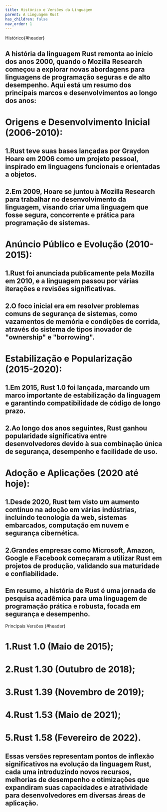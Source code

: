 ```yaml
---
title: Histórico e Versões da Linguagem
parent: A Linguagem Rust
has_children: false
nav_order: 1
---
```


Histórico{#header}

##   A história da linguagem Rust remonta ao início dos anos 2000, quando o Mozilla Research começou a explorar novas abordagens para linguagens de programação seguras e de alto desempenho. Aqui está um resumo dos principais marcos e desenvolvimentos ao longo dos anos:

# Origens e Desenvolvimento Inicial (2006-2010):

##   1.Rust teve suas bases lançadas por Graydon Hoare em 2006 como um projeto pessoal, inspirado em linguagens funcionais e orientadas a objetos.

##   2.Em 2009, Hoare se juntou à Mozilla Research para trabalhar no desenvolvimento da linguagem, visando criar uma linguagem que fosse segura, concorrente e prática para programação de sistemas.

# Anúncio Público e Evolução (2010-2015):

##   1.Rust foi anunciada publicamente pela Mozilla em 2010, e a linguagem passou por várias iterações e revisões significativas.

##  2.O foco inicial era em resolver problemas comuns de segurança de sistemas, como vazamentos de memória e condições de corrida, através do sistema de tipos inovador de "ownership" e "borrowing".

# Estabilização e Popularização (2015-2020):

##  1.Em 2015, Rust 1.0 foi lançada, marcando um marco importante de estabilização da linguagem e garantindo compatibilidade de código de longo prazo.

##  2.Ao longo dos anos seguintes, Rust ganhou popularidade significativa entre desenvolvedores devido à sua combinação única de segurança, desempenho e facilidade de uso.

# Adoção e Aplicações (2020 até hoje):

##   1.Desde 2020, Rust tem visto um aumento contínuo na adoção em várias indústrias, incluindo tecnologia da web, sistemas embarcados, computação em nuvem e segurança cibernética.

##  2.Grandes empresas como Microsoft, Amazon, Google e Facebook começaram a utilizar Rust em projetos de produção, validando sua maturidade e confiabilidade.

##  Em resumo, a história de Rust é uma jornada de pesquisa acadêmica para uma linguagem de programação prática e robusta, focada em segurança e desempenho.

Principais Versões {#header}

# 1.Rust 1.0 (Maio de 2015);
# 2.Rust 1.30 (Outubro de 2018);
# 3.Rust 1.39 (Novembro de 2019);
# 4.Rust 1.53 (Maio de 2021);
# 5.Rust 1.58 (Fevereiro de 2022).

##  Essas versões representam pontos de inflexão significativos na evolução da linguagem Rust, cada uma introduzindo novos recursos, melhorias de desempenho e otimizações que expandiram suas capacidades e atratividade para desenvolvedores em diversas áreas de aplicação.

